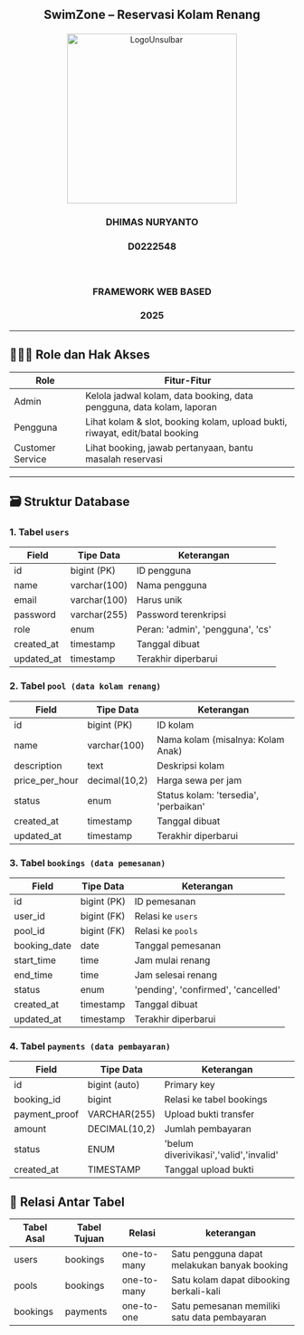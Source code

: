 ## <p align="center" style="margin-top: 0;">SwimZone – Reservasi Kolam Renang</p>

<p align="center">
  <img src="/public/LogoUnsulbar 1.png" width="300" alt="LogoUnsulbar" />
</p>

### <p align="center">DHIMAS NURYANTO</p>

### <p align="center">D0222548</p></br>

### <p align="center">FRAMEWORK WEB BASED</p>

### <p align="center">2025</p>

---

## 🧑‍🤝‍🧑 Role dan Hak Akses

| Role            | Fitur-Fitur                                                                 |
|------------------|------------------------------------------------------------------------------|
| Admin           | Kelola jadwal kolam, data booking, data pengguna, data kolam, laporan       |
| Pengguna        | Lihat kolam & slot, booking kolam, upload bukti, riwayat, edit/batal booking |
| Customer Service| Lihat booking, jawab pertanyaan, bantu masalah reservasi                    |


---

## 🗃️ Struktur Database

### 1. Tabel `users`

| Field       | Tipe Data      | Keterangan                                  |
|-------------|----------------|---------------------------------------------|
| id          | bigint (PK)    | ID pengguna                                 |
| name        | varchar(100)   | Nama pengguna                               |
| email       | varchar(100)   | Harus unik                                  |
| password    | varchar(255)   | Password terenkripsi                        |
| role        | enum           | Peran: 'admin', 'pengguna', 'cs'            |
| created_at  | timestamp      | Tanggal dibuat                              |
| updated_at  | timestamp      | Terakhir diperbarui                         |


### 2. Tabel `pool (data kolam renang)`

| Field           | Tipe Data       | Keterangan                             |
|------------------|------------------|------------------------------------------|
| id              | bigint (PK)      | ID kolam                                 |
| name            | varchar(100)     | Nama kolam (misalnya: Kolam Anak)        |
| description     | text             | Deskripsi kolam                          |
| price_per_hour  | decimal(10,2)    | Harga sewa per jam                       |
| status          | enum             | Status kolam: 'tersedia', 'perbaikan'    |
| created_at      | timestamp        | Tanggal dibuat                           |
| updated_at      | timestamp        | Terakhir diperbarui                      |


### 3. Tabel `bookings (data pemesanan)`

| Field        | Tipe Data         | Keterangan                                 |
|--------------|-------------------|--------------------------------------------|
| id           | bigint (PK)       | ID pemesanan                                |
| user_id      | bigint (FK)       | Relasi ke `users`                           |
| pool_id      | bigint (FK)       | Relasi ke `pools`                           |
| booking_date | date              | Tanggal pemesanan                           |
| start_time   | time              | Jam mulai renang                            |
| end_time     | time              | Jam selesai renang                          |
| status       | enum              | 'pending', 'confirmed', 'cancelled'         |
| created_at   | timestamp         | Tanggal dibuat                              |
| updated_at   | timestamp         | Terakhir diperbarui                         |


### 4. Tabel `payments (data pembayaran)`

| Field           | Tipe Data     | Keterangan                             |
|-----------------|---------------|----------------------------------------|
| id              | bigint (auto) | Primary key                            |
| booking_id      | bigint        | Relasi ke tabel bookings               |
| payment_proof   | VARCHAR(255)  | Upload bukti transfer                  |
| amount          | DECIMAL(10,2) | Jumlah pembayaran                      |
| status          | ENUM          | 'belum diverivikasi','valid','invalid' |
| created_at      | TIMESTAMP     | Tanggal upload bukti                   |

## 🔗 Relasi Antar Tabel

| Tabel Asal  | Tabel Tujuan | Relasi      | keterangan                                   |
|-------------|--------------|-------------|----------------------------------------------|
| users       | bookings     | one-to-many | Satu pengguna dapat melakukan banyak booking |
| pools       | bookings     | one-to-many | Satu kolam dapat dibooking berkali-kali      |
| bookings    | payments     | one-to-one  | Satu pemesanan memiliki satu data pembayaran |

